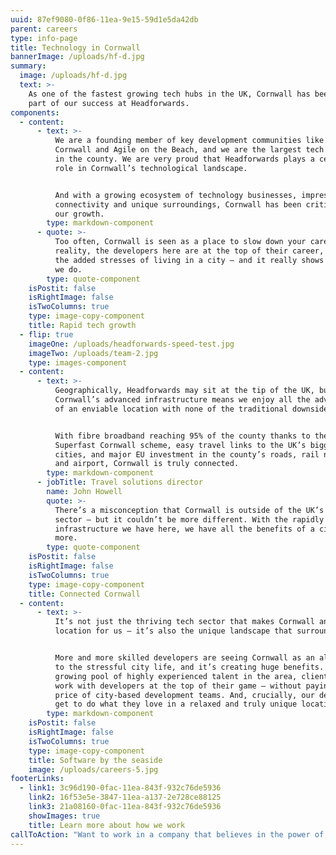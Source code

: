 ```yaml
---
uuid: 87ef9080-0f86-11ea-9e15-59d1e5da42db
parent: careers
type: info-page
title: Technology in Cornwall
bannerImage: /uploads/hf-d.jpg
summary:
  image: /uploads/hf-d.jpg
  text: >-
    As one of the fastest growing tech hubs in the UK, Cornwall has been a key
    part of our success at Headforwards.
components:
  - content:
      - text: >-
          We are a founding member of key development communities like Software
          Cornwall and Agile on the Beach, and we are the largest tech employer
          in the county. We are very proud that Headforwards plays a central
          role in Cornwall’s technological landscape.


          And with a growing ecosystem of technology businesses, impressive
          connectivity and unique surroundings, Cornwall has been critical to
          our growth.
        type: markdown-component
      - quote: >-
          Too often, Cornwall is seen as a place to slow down your career. In
          reality, the developers here are at the top of their career, without
          the added stresses of living in a city – and it really shows in work
          we do.
        type: quote-component
    isPostit: false
    isRightImage: false
    isTwoColumns: true
    type: image-copy-component
    title: Rapid tech growth
  - flip: true
    imageOne: /uploads/headforwards-speed-test.jpg
    imageTwo: /uploads/team-2.jpg
    type: images-component
  - content:
      - text: >-
          Geographically, Headforwards may sit at the tip of the UK, but
          Cornwall’s advanced infrastructure means we enjoy all the advantages
          of an enviable location with none of the traditional downsides.


          With fibre broadband reaching 95% of the county thanks to the
          Superfast Cornwall scheme, easy travel links to the UK’s biggest
          cities, and major EU investment in the county’s roads, rail network
          and airport, Cornwall is truly connected.
        type: markdown-component
      - jobTitle: Travel solutions director
        name: John Howell
        quote: >-
          There’s a misconception that Cornwall is outside of the UK’s tech
          sector – but it couldn’t be more different. With the rapidly growing
          infrastructure we have here, we have all the benefits of a city and
          more.
        type: quote-component
    isPostit: false
    isRightImage: false
    isTwoColumns: true
    type: image-copy-component
    title: Connected Cornwall
  - content:
      - text: >-
          It’s not just the thriving tech sector that makes Cornwall an ideal
          location for us – it’s also the unique landscape that surrounds it.


          More and more skilled developers are seeing Cornwall as an alternative
          to the stressful city life, and it’s creating huge benefits. With a
          growing pool of highly experienced talent in the area, clients get to
          work with developers at the top of their game – without paying the
          price of city-based development teams. And, crucially, our developers
          get to do what they love in a relaxed and truly unique location.
        type: markdown-component
    isPostit: false
    isRightImage: false
    isTwoColumns: true
    type: image-copy-component
    title: Software by the seaside
    image: /uploads/careers-5.jpg
footerLinks:
  - link1: 3c96d190-0fac-11ea-843f-932c76de5936
    link2: 16f53e5e-3847-11ea-a137-2e728ce88125
    link3: 21a08160-0fac-11ea-843f-932c76de5936
    showImages: true
    title: Learn more about how we work
callToAction: "Want to work in a company that believes in the power of teams?"
---
```

